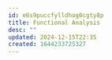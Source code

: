 ```yaml
---
id: e6s9puccfylldhog0cgty8p
title: Functional Analysis
desc: ""
updated: 2024-12-15T22:35
created: 1644233725327
---
```


